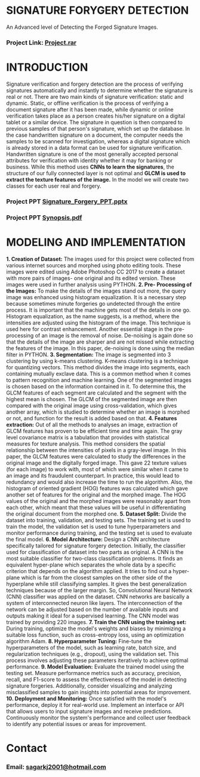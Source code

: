 # SIGNATURE FORYGERY DETECTION
 An Advanced level of Detecting the Forged Signature Images.

### Project Link:  [**Project.rar**](https://github.com/sagarkj2001/Signature_Forgery_Detection/blob/main/Project.rar)

 # INTRODUCTION
 Signature verification and forgery detection are the process of verifying signatures 
automatically and instantly to determine whether the signature is real or not. There are two main 
kinds of signature verification: static and dynamic. Static, or offline verification is the process of 
verifying a document signature after it has been made, while dynamic or online verification takes 
place as a person creates his/her signature on a digital tablet or a similar device. The signature in 
question is then compared to previous samples of that person's signature, which set up the 
database. In the case handwritten signature on a document, the computer needs the samples to be 
scanned for investigation, whereas a digital signature which is already stored in a data format can 
be used for signature verification. Handwritten signature is one of the most generally accepted 
personal attributes for verification with identity whether it may for banking or business. While 
this method uses **CNNs to learn the signatures**, the structure of our fully connected layer is not 
optimal and **GLCM is used to extract the texture features of the image.** In the model we will 
create two classes for each user real and forgery.


### Project PPT [**Signature_Forgery_PPT.pptx**](https://github.com/sagarkj2001/Signature_Forgery_Detection/blob/main/Signature_Forgery_PPT.pptx)

### Project PPT [**Synopsis.pdf**](https://github.com/sagarkj2001/Signature_Forgery_Detection/blob/main/Synopsis.pdf)

# MODELING AND IMPLEMENTATION
**1. Creation of Dataset:** The images used for this project were collected from various 
internet sources and morphed using photo editing tools. These images were edited using 
Adobe Photoshop CC 2017 to create a dataset with more pairs of images- one original and 
its edited version. These images were used in further analysis using PYTHON. 
**2. Pre- Processing of the Images:** To make the details of the images stand out more, the 
query image was enhanced using histogram equalization. It is a necessary step because 
sometimes minute forgeries go undetected through the entire process. It is important that the 
machine gets most of the details in one go. Histogram equalization, as the name suggests, is 
a method, where the intensities are adjusted using the histogram of the image. This technique 
is used here for contrast enhancement. Another essential stage in the pre- processing of an 
image is the removal of noise. De-noising is again done so that the details of the image are 
sharper and are not missed while extracting the features of the image. In this paper, de-noising is done using the median filter in PYTHON. 
**3. Segmentation:** The image is segmented into 3 clustering by using k-means clustering. K-means clustering is a technique for quantizing vectors. This method divides the image into 
segments, each containing mutually exclave data. This is a common method when it comes 
to pattern recognition and machine learning. One of the segmented images is chosen based 
on the information contained in it. To determine this, the GLCM features of each segment 
are calculated and the segment with the highest mean is chosen. The GLCM of the segmented 
image are then compared with the original image using cross-validation, which gives another 
array, which is studied to determine whether an image is morphed or not, and function for 
the result is added based on that. 
**4. Features extraction:** Out of all the methods to analyses an image, extraction of GLCM 
features has proven to be efficient time and time again. The gray level covariance matrix is 
a tabulation that provides with statistical measures for texture analysis. This method 
considers the spatial relationship between the intensities of pixels in a gray-level image. In 
this paper, the GLCM features were calculated to study the differences in the original image 
and the digitally forged image. This gave 22 texture values (for each image) to work with, 
most of which were similar when it came to an image and its fraudulent counterpart. In 
practice, this would lead to redundancy and would also increase the time to run the algorithm. 
Also, the histogram of oriented gradient (HOG) features was calculated which gave another 
set of features for the original and the morphed image. The HOG values of the original and the morphed images were reasonably apart from each other, which meant that these values 
will be useful in differentiating the original document from the morphed one. 
**5. Dataset Split:** Divide the dataset into training, validation, and testing sets. The training 
set is used to train the model, the validation set is used to tune hyperparameters and monitor 
performance during training, and the testing set is used to evaluate the final model. 
**6. Model Architecture:** Design a CNN architecture specifically tailored for signature 
forgery detection. Initially, the classifier used for classification of dataset into two parts as 
original. A CNN is the most suitable classifier for two-class classification problems. It finds 
an equivalent hyper-plane which separates the whole data by a specific criterion that depends 
on the algorithm applied. It tries to find out a hyper-plane which is far from the closest 
samples on the other side of the hyperplane while still classifying samples. It gives the best 
generalization techniques because of the larger margin. So, Convolutional Neural Network 
(CNN) classifier was applied on the dataset. CNN networks are basically a system of 
interconnected neuron like layers. The interconnection of the network can be adjusted based 
on the number of available inputs and outputs making it ideal for a supervised learning. The 
CNN model was trained by providing 220 images. 
**7. Train the CNN using the training set:**  During training, optimize the 
model's weights and biases by minimizing a suitable loss function, such as cross-entropy 
loss, using an optimization algorithm Adam.
**8. Hyperparameter Tuning:** Fine-tune the hyperparameters of the model, such as learning 
rate, batch size, and regularization techniques (e.g., dropout), using the validation set. This 
process involves adjusting these parameters iteratively to achieve optimal performance.
**9. Model Evaluation:** Evaluate the trained model using the testing set. Measure 
performance metrics such as accuracy, precision, recall, and F1-score to assess the 
effectiveness of the model in detecting signature forgeries. Additionally, consider visualizing 
and analyzing misclassified samples to gain insights into potential areas for improvement. 
**10. Deployment and Monitoring:** Once satisfied with the model's performance, deploy it 
for real-world use. Implement an interface or API that allows users to input signature images 
and receive predictions. Continuously monitor the system's performance and collect user 
feedback to identify any potential issues or areas for improvement.


# Contact
### Email: sagarkj2001@hotmail.com
